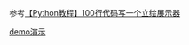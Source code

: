 参考[【Python教程】100行代码写一个立绘展示器](https://www.bilibili.com/video/BV1hf4y1e72o?share_source=copy_web&vd_source=3e0d09ce740508b60a264081c9cea344)

[demo演示](https://www.bilibili.com/video/BV1uB4y157oX?share_source=copy_web&vd_source=3e0d09ce740508b60a264081c9cea344)

